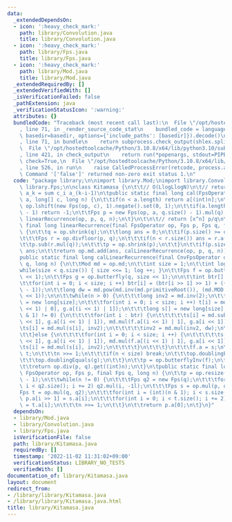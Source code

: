```yaml
---
data:
  _extendedDependsOn:
  - icon: ':heavy_check_mark:'
    path: library/Convolution.java
    title: library/Convolution.java
  - icon: ':heavy_check_mark:'
    path: library/Fps.java
    title: library/Fps.java
  - icon: ':heavy_check_mark:'
    path: library/Mod.java
    title: library/Mod.java
  _extendedRequiredBy: []
  _extendedVerifiedWith: []
  _isVerificationFailed: false
  _pathExtension: java
  _verificationStatusIcon: ':warning:'
  attributes: {}
  bundledCode: "Traceback (most recent call last):\n  File \"/opt/hostedtoolcache/Python/3.10.8/x64/lib/python3.10/site-packages/onlinejudge_verify/documentation/build.py\"\
    , line 71, in _render_source_code_stat\n    bundled_code = language.bundle(stat.path,\
    \ basedir=basedir, options={'include_paths': [basedir]}).decode()\n  File \"/opt/hostedtoolcache/Python/3.10.8/x64/lib/python3.10/site-packages/onlinejudge_verify/languages/user_defined.py\"\
    , line 71, in bundle\n    return subprocess.check_output(shlex.split(command))\n\
    \  File \"/opt/hostedtoolcache/Python/3.10.8/x64/lib/python3.10/subprocess.py\"\
    , line 421, in check_output\n    return run(*popenargs, stdout=PIPE, timeout=timeout,\
    \ check=True,\n  File \"/opt/hostedtoolcache/Python/3.10.8/x64/lib/python3.10/subprocess.py\"\
    , line 526, in run\n    raise CalledProcessError(retcode, process.args,\nsubprocess.CalledProcessError:\
    \ Command '['false']' returned non-zero exit status 1.\n"
  code: "package library;\n\nimport library.Mod;\nimport library.Convolution;\nimport\
    \ library.Fps;\n\nclass Kitamasa {\n\t\t// O(LlogLlogN)\n\t// return a_n\n\t//\
    \ a_k = sum c_i a_(k-i-1)\n\tpublic static final long cal(FpsOperator op, long[]\
    \ a, long[] c, long n) {\n\t\tif(n < a.length) return a[(int)n];\n\t\tFps q =\
    \ op.lshift(new Fps(op, c), 1).negate().set(0, 1);\n\t\tif(a.length < q.size()\
    \ - 1) return -1;\n\t\tFps p = new Fps(op, a, q.size() - 1).mul(q);\n\t\treturn\
    \ linearRecurrence(op, p, q, n);\n\t}\n\t\n\t// return [x^n] p/q\n\tpublic static\
    \ final long linearRecurrence(final FpsOperator op, Fps p, Fps q, final long n)\
    \ {\n\t\tq = op.shrink(q);\n\t\tlong ans = 0;\n\t\tif(p.size() >= q.size()) {\n\
    \t\t\tFps r = op.divfloor(p, q);\n\t\t\tif(n < r.size()) ans = r.a[(int)n];\n\t\
    \t\tp.sub(r.mul(q));\n\t\t\tp = op.shrink(p);\n\t\t}\n\t\tif(p.size() == 0) return\
    \ ans;\n\t\treturn op.md.add(ans, calLinearRecurrence(op, p, q, n));\n\t}\n\t\
    public static final long calLinearRecurrence(final CnvFpsOperator op, Fps p, Fps\
    \ q, long n) {\n\t\tMod md = op.md;\n\t\tint size = 1;\n\t\tint log = 0;\n\t\t\
    while(size < q.size()) { size <<= 1; log ++; }\n\t\tFps f = op.butterfly(p, size\
    \ << 1);\n\t\tFps g = op.butterfly(q, size << 1);\n\n\t\tint btr[] = new int[size];\n\
    \t\tfor(int i = 0; i < size; i ++) btr[i] = (btr[i >> 1] >> 1) + ((i & 1) << (log\
    \ - 1));\n\t\tlong dw = md.pow(md.inv(md.primitiveRoot()), (md.MOD - 1) / (size\
    \ << 1));\n\n\t\twhile(n > 0) {\n\t\t\tlong inv2 = md.inv(2);\n\t\t\tlong t[]\
    \ = new long[size];\n\t\t\tfor(int i = 0; i < size; i ++) t[i] = md.mul(g.a[(i\
    \ << 1) | 0], g.a[(i << 1) | 1]);\n\t\t\tlong s[] = new long[size];\n\t\t\tif((n\
    \ & 1) != 0) {\n\t\t\t\tfor(int i : btr) {\n\t\t\t\t\ts[i] = md.sub(md.mul(f.a[i\
    \ << 1], g.a[(i << 1) | 1]), md.mul(f.a[(i << 1) | 1], g.a[i << 1]));\n\t\t\t\t\
    \ts[i] = md.mul(s[i], inv2);\n\t\t\t\t\tinv2 = md.mul(inv2, dw);\n\t\t\t\t}\n\t\
    \t\t}else {\n\t\t\t\tfor(int i = 0; i < size; i ++) {\n\t\t\t\t\ts[i] = md.add(md.mul(f.a[i\
    \ << 1], g.a[(i << 1) | 1]), md.mul(f.a[(i << 1) | 1], g.a[i << 1]));\n\t\t\t\t\
    \ts[i] = md.mul(s[i], inv2);\n\t\t\t\t}\n\t\t\t}\n\t\t\tf.a = s;\n\t\t\tg.a =\
    \ t;\n\t\t\tn >>= 1;\n\t\t\tif(n < size) break;\n\t\t\top.doublingEquals(f);\n\
    \t\t\top.doublingEquals(g);\n\t\t}\n\t\tp = op.butterflyInv(f);\n\t\tq = op.butterflyInv(g);\n\
    \t\treturn op.div(p, q).get((int)n);\n\t}\n\tpublic static final long calLinearRecurrence(final\
    \ FpsOperator op, Fps p, final Fps q, long n) {\n\t\tp = op.resize(p, q.size()\
    \ - 1);\n\t\twhile(n != 0) {\n\t\t\tFps q2 = new Fps(q);\n\t\t\tfor(int i = 1;\
    \ i < q2.size(); i += 2) q2.mul(i, -1l);\n\t\t\tFps s = op.mul(p, q2);\n\t\t\t\
    Fps t = op.mul(q, q2);\n\t\t\tfor(int i = (int)(n & 1); i < s.size(); i += 2)\
    \ p.a[i >> 1] = s.a[i];\n\t\t\tfor(int i = 0; i < t.size(); i += 2) q.a[i >> 1]\
    \ = t.a[i];\n\t\t\tn >>= 1;\n\t\t}\n\t\treturn p.a[0];\n\t}\n}"
  dependsOn:
  - library/Mod.java
  - library/Convolution.java
  - library/Fps.java
  isVerificationFile: false
  path: library/Kitamasa.java
  requiredBy: []
  timestamp: '2022-11-02 11:31:02+09:00'
  verificationStatus: LIBRARY_NO_TESTS
  verifiedWith: []
documentation_of: library/Kitamasa.java
layout: document
redirect_from:
- /library/library/Kitamasa.java
- /library/library/Kitamasa.java.html
title: library/Kitamasa.java
---
```

